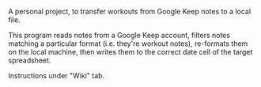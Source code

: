 A personal project, to transfer workouts from Google Keep notes to a local file. 

This program reads notes from a Google Keep account, filters notes matching a particular format (i.e. they're workout notes), re-formats them on the local machine, then writes them to the correct date cell of the target spreadsheet. 

Instructions under "Wiki" tab.